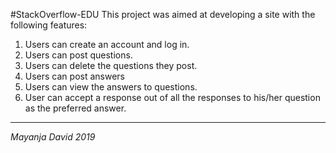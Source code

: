 #StackOverflow-EDU
This project was aimed at developing a site with the following features:
1. Users can create an account and log in.
2. Users can post questions.
3. Users can delete the questions they post.
4. Users can post answers
5. Users can view the answers to questions.
6. User can accept a response out of all the responses to his/her question as the preferred answer.
______
*Mayanja David 2019*